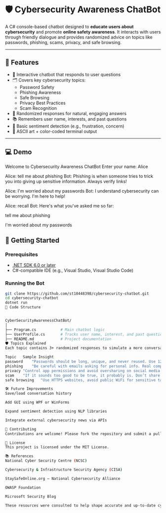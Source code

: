 # 🛡️ Cybersecurity Awareness ChatBot

A C# console-based chatbot designed to **educate users about cybersecurity** and promote **online safety awareness**. It interacts with users through friendly dialogue and provides randomized advice on topics like passwords, phishing, scams, privacy, and safe browsing.

---

## 📌 Features

- 🤖 Interactive chatbot that responds to user questions
- 🗂️ Covers key cybersecurity topics:
  - Password Safety
  - Phishing Awareness
  - Safe Browsing
  - Privacy Best Practices
  - Scam Recognition
- 🎲 Randomized responses for natural, engaging answers
- 📚 Remembers user name, interests, and past questions
- 🧠 Basic sentiment detection (e.g., frustration, concern)
- 🎨 ASCII art + color-coded terminal output

---

## 💻 Demo

Welcome to Cybersecurity Awareness ChatBot
Enter your name: Alice

Alice: tell me about phishing
Bot: Phishing is when someone tries to trick you into giving up sensitive information. Always verify links!

Alice: I'm worried about my passwords
Bot: I understand cybersecurity can be worrying. I'm here to help!

Alice: recall
Bot: Here's what you've asked me so far:

tell me about phishing

I'm worried about my passwords



## 🚀 Getting Started

### Prerequisites

- [.NET SDK 6.0 or later](https://dotnet.microsoft.com/en-us/download)
- C#-compatible IDE (e.g., Visual Studio, Visual Studio Code)

### Running the Bot

```bash
git clone https://github.com/st10448398/cybersecurity-chatbot.git
cd cybersecurity-chatbot
dotnet run
🧠 Code Structure


CyberSecurityAwarenessChatBot/
│
├── Program.cs           # Main chatbot logic
├── UserProfile.cs       # Tracks user name, interest, and past questions
├── README.md            # Project documentation
🛡 Topics Explained
Each topic contains 3+ randomized responses to simulate a more conversational AI:

Topic	Sample Insight
password	"Passwords should be long, unique, and never reused. Use 12+ characters and a password manager."
phishing	"Be careful with emails asking for personal info. Real companies don’t ask for passwords this way."
privacy	"Control app permissions and avoid oversharing on social media. Your data is valuable!"
scam	"If it sounds too good to be true, it probably is. Don’t share info unless you're sure it's legit."
safe browsing	"Use HTTPS websites, avoid public WiFi for sensitive tasks, and enable browser security features."

🛠 Future Improvements
Save/load conversation history

Add GUI using WPF or WinForms

Expand sentiment detection using NLP libraries

Integrate external cybersecurity news via APIs

🙌 Contributing
Contributions are welcome! Please fork the repository and submit a pull request.

📄 License
This project is licensed under the MIT License.

📚 References
National Cyber Security Centre (NCSC)

Cybersecurity & Infrastructure Security Agency (CISA)

StaySafeOnline.org – National Cybersecurity Alliance

OWASP Foundation

Microsoft Security Blog

These resources were consulted to help shape accurate and up-to-date cybersecurity advice in the chatbot’s responses
